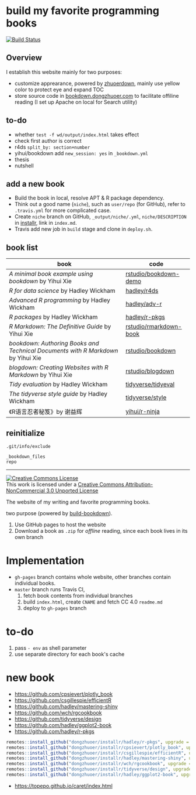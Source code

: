 # build my favorite programming books
[![Build Status](https://travis-ci.com/dongzhuoer/autobookdown.svg?branch=master)](https://travis-ci.com/dongzhuoer/autobookdown)



## Overview

I establish this website mainly for two purposes:

- customize apprearance, powered by [zhuoerdown](https://github.com/dongzhuoer/zhuoerdown), mainly use yellow color to protect eye and expand TOC
- store source code in [bookdown.dongzhuoer.com](https://github.com/dongzhuoer/bookdown.dongzhuoer.com) to facilitate offiline reading (I set up Apache on local for Search utility)



## to-do

- whether `test -f wd/output/index.html` takes effect
- check first author is correct
- r4ds `split_by: section+number`
- yihui/bookdown add `new_session: yes` in `_bookdown.yml`
- thesis
- nutshell



## add a new book

- Build the book in local, resolve APT & R package dependency.
- Think out a good name (`niche`), such as `user/repo` (for GitHub), refer to `.travis.yml` for more complicated case.
- Create `niche` branch on GitHub, `_output/niche/.yml`, `niche/DESCRIPTION` in [installr](https://github.com/dongzhuoer/installr), link in `index.md`.
- Travis add new job in `build` stage and clone in `deploy.sh`.



## book list

| book                                                                             | code                                                                              |
|----------------------------------------------------------------------------------|-----------------------------------------------------------------------------------|
| _A minimal book example using bookdown_ by Yihui Xie                             | [rstudio/bookdown-demo](https://github.com/rstudio/bookdown-demo)                 |
| _R for data science_ by Hadley Wickham                                           | [hadley/r4ds](https://github.com/hadley/r4ds)                                     |
| _Advanced R programming_ by Hadley Wickham                                       | [hadley/adv-r](https://github.com/hadley/adv-r)                                   |
| _R packages_ by Hadley Wickham                                                   | [hadley/r-pkgs](https://github.com/hadley/r-pkgs)                                 |
| _R Markdown: The Definitive Guide_ by Yihui Xie                                  | [rstudio/rmarkdown-book](https://github.com/rstudio/rmarkdown-book)               |
| _bookdown: Authoring Books and Technical Documents with R Markdown_ by Yihui Xie | [rstudio/bookdown](https://github.com/rstudio/bookdown/tree/master/inst/examples) |
| _blogdown: Creating Websites with R Markdown_ by Yihui Xie                       | [rstudio/blogdown](https://github.com/rstudio/blogdown/tree/master/docs)          |
| _Tidy evaluation_ by Hadley Wickham                                              | [tidyverse/tidyeval](https://github.com/tidyverse/tidyeval)                       |
| _The tidyverse style guide_ by Hadley Wickham                                    | [tidyverse/style](https://github.com/tidyverse/style)                             |
| 《R语言忍者秘笈》by 谢益辉                                                                  | [yihui/r-ninja](https://github.com/yihui/r-ninja)                                 |



## reinitialize

`.git/info/exclude`
```
_bookdown_files
repo
```



-----------------------

[![Creative Commons License](https://i.creativecommons.org/l/by-nc/3.0/88x31.png)](http://creativecommons.org/licenses/by-nc/3.0/)  
This work is licensed under a [Creative Commons Attribution-NonCommercial 3.0 Unported License](http://creativecommons.org/licenses/by-nc/3.0/)



The website of my writing and favorite programming books.

two purpose (powered by [build-bookdown](https://github.com/dongzhuoer/build-bookdown)).

1. Use GitHub pages to host the website
1. Download a book as `.zip` for _offline_ reading, since each book lives in its own branch


# Implementation

- `gh-pages` branch contains whole website, other branches contain individual books.
- `master` branch runs Travis CI,
  1. fetch book contents from individual branches
  1. build `index.html`, create `CNAME` and fetch CC 4.0 `readme.md`
  1. deploy to `gh-pages` branch

# to-do

1. pass `- env` as shell parameter
1. use separate directory for each book's cache

# new book

- https://github.com/cpsievert/plotly_book
- https://github.com/csgillespie/efficientR
- https://github.com/hadley/mastering-shiny
- https://github.com/wch/rgcookbook
- https://github.com/tidyverse/design
- https://github.com/hadley/ggplot2-book
- https://github.com/hadley/r-pkgs


```r
remotes::install_github("dongzhuoer/installr/hadley/r-pkgs", upgrade = TRUE)
remotes::install_github("dongzhuoer/installr/cpsievert/plotly_book", upgrade = TRUE)
remotes::install_github("dongzhuoer/installr/csgillespie/efficientR", upgrade = TRUE)
remotes::install_github("dongzhuoer/installr/hadley/mastering-shiny", upgrade = TRUE)
remotes::install_github("dongzhuoer/installr/wch/rgcookbook", upgrade = TRUE) # libgdal-dev libprotobuf-dev protobuf-compiler libv8-dev libjq-dev
remotes::install_github("dongzhuoer/installr/tidyverse/design", upgrade = TRUE) 
remotes::install_github("dongzhuoer/installr/hadley/ggplot2-book", upgrade = TRUE) # remotes::install_github("ropensci/USAboundariesData")
```

- https://topepo.github.io/caret/index.html

